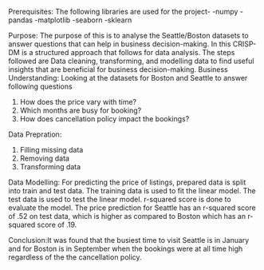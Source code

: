 
Prerequisites:
The following libraries are used for the project-
    -numpy
    -pandas
    -matplotlib
    -seaborn
    -sklearn
    
Purpose:   The purpose of this is to analyse the Seattle/Boston datasets to answer questions that can help in business decision-making. In this CRISP-DM is a structured approach that follows for data analysis. The steps followed are Data cleaning, transforming, and modelling data to find useful insights that are beneficial for business decision-making. 
Business Understanding: Looking at the datasets for Boston and Seattle to answer following questions
1) How does the price vary with time?
2) Which months are busy for booking?
3) How does cancellation policy impact the bookings?

Data Prepration:
1) Filling missing data
2) Removing data
3) Transforming data

Data Modelling:
For predicting the price of listings, prepared data is split into train and test data. The training data is used to fit the linear model. The test data is used to test the linear model.  r-squared score is done to evaluate the model. The price prediction for Seattle has an r-squared score of .52 on test data, which is higher as compared to Boston which has an r-squared score of .19. 

Conclusion:It was found that the busiest time to visit Seattle is in January and for Boston is in September when the bookings were at all time high regardless of the the cancellation policy.
